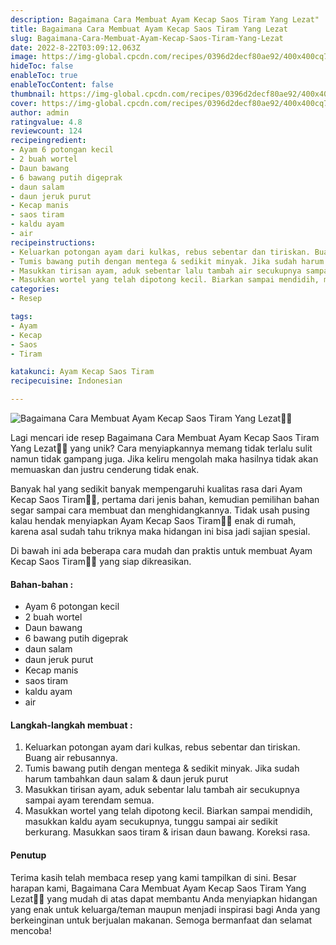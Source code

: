 ```yaml
---
description: Bagaimana Cara Membuat Ayam Kecap Saos Tiram Yang Lezat"
title: Bagaimana Cara Membuat Ayam Kecap Saos Tiram Yang Lezat
slug: Bagaimana-Cara-Membuat-Ayam-Kecap-Saos-Tiram-Yang-Lezat
date: 2022-8-22T03:09:12.063Z
image: https://img-global.cpcdn.com/recipes/0396d2decf80ae92/400x400cq70/photo.jpg
hideToc: false
enableToc: true
enableTocContent: false
thumbnail: https://img-global.cpcdn.com/recipes/0396d2decf80ae92/400x400cq70/photo.jpg
cover: https://img-global.cpcdn.com/recipes/0396d2decf80ae92/400x400cq70/photo.jpg
author: admin
ratingvalue: 4.8
reviewcount: 124
recipeingredient:
- Ayam 6 potongan kecil
- 2 buah wortel
- Daun bawang
- 6 bawang putih digeprak
- daun salam
- daun jeruk purut
- Kecap manis
- saos tiram
- kaldu ayam
- air
recipeinstructions:
- Keluarkan potongan ayam dari kulkas, rebus sebentar dan tiriskan. Buang air rebusannya.
- Tumis bawang putih dengan mentega & sedikit minyak. Jika sudah harum tambahkan daun salam & daun jeruk purut
- Masukkan tirisan ayam, aduk sebentar lalu tambah air secukupnya sampai ayam terendam semua.
- Masukkan wortel yang telah dipotong kecil. Biarkan sampai mendidih, masukkan kaldu ayam secukupnya, tunggu sampai air sedikit berkurang. Masukkan saos tiram & irisan daun bawang. Koreksi rasa.
categories:
- Resep

tags:
- Ayam
- Kecap
- Saos
- Tiram

katakunci: Ayam Kecap Saos Tiram
recipecuisine: Indonesian

---
```


![Bagaimana Cara Membuat Ayam Kecap Saos Tiram Yang Lezat👩‍🍳](https://img-global.cpcdn.com/recipes/0396d2decf80ae92/400x400cq70/photo.jpg)

Lagi mencari ide resep Bagaimana Cara Membuat Ayam Kecap Saos Tiram Yang Lezat👩‍🍳 yang unik? Cara menyiapkannya memang tidak terlalu sulit namun tidak gampang juga. Jika keliru mengolah maka hasilnya tidak akan memuaskan dan justru cenderung tidak enak.

Banyak hal yang sedikit banyak mempengaruhi kualitas rasa dari Ayam Kecap Saos Tiram👩‍🍳, pertama dari jenis bahan, kemudian pemilihan bahan segar sampai cara membuat dan menghidangkannya. Tidak usah pusing kalau hendak menyiapkan Ayam Kecap Saos Tiram👩‍🍳 enak di rumah, karena asal sudah tahu triknya maka hidangan ini bisa jadi sajian spesial.

Di bawah ini ada beberapa cara mudah dan praktis untuk membuat Ayam Kecap Saos Tiram👩‍🍳 yang siap dikreasikan.

<!--inarticleads1-->

#### Bahan-bahan :

- Ayam 6 potongan kecil
- 2 buah wortel
- Daun bawang
- 6 bawang putih digeprak
- daun salam
- daun jeruk purut
- Kecap manis
- saos tiram
- kaldu ayam
- air

<!--inarticleads2-->

#### Langkah-langkah membuat :

1. Keluarkan potongan ayam dari kulkas, rebus sebentar dan tiriskan. Buang air rebusannya.
1. Tumis bawang putih dengan mentega & sedikit minyak. Jika sudah harum tambahkan daun salam & daun jeruk purut
1. Masukkan tirisan ayam, aduk sebentar lalu tambah air secukupnya sampai ayam terendam semua.
1. Masukkan wortel yang telah dipotong kecil. Biarkan sampai mendidih, masukkan kaldu ayam secukupnya, tunggu sampai air sedikit berkurang. Masukkan saos tiram & irisan daun bawang. Koreksi rasa.

#### Penutup

Terima kasih telah membaca resep yang kami tampilkan di sini. Besar harapan kami, Bagaimana Cara Membuat Ayam Kecap Saos Tiram Yang Lezat👩‍🍳 yang mudah di atas dapat membantu Anda menyiapkan hidangan yang enak untuk keluarga/teman maupun menjadi inspirasi bagi Anda yang berkeinginan untuk berjualan makanan. Semoga bermanfaat dan selamat mencoba!